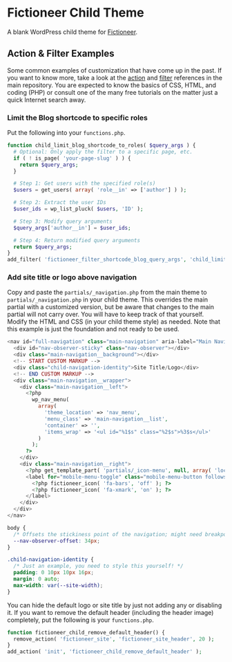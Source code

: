 # Fictioneer Child Theme

A blank WordPress child theme for [Fictioneer](https://github.com/Tetrakern/fictioneer/).

## Action & Filter Examples

Some common examples of customization that have come up in the past. If you want to know more, take a look at the [action](https://github.com/Tetrakern/fictioneer/blob/main/ACTIONS.md) and [filter](https://github.com/Tetrakern/fictioneer/blob/main/FILTERS.md) references in the main repository. You are expected to know the basics of CSS, HTML, and coding (PHP) or consult one of the many free tutorials on the matter just a quick Internet search away.

### Limit the Blog shortcode to specific roles

Put the following into your `functions.php`.

```php
function child_limit_blog_shortcode_to_roles( $query_args ) {
  # Optional: Only apply the filter to a specific page, etc.
  if ( ! is_page( 'your-page-slug' ) ) {
    return $query_args;
  }

  # Step 1: Get users with the specified role(s)
  $users = get_users( array( 'role__in' => ['author'] ) );

  # Step 2: Extract the user IDs
  $user_ids = wp_list_pluck( $users, 'ID' );

  # Step 3: Modify query arguments
  $query_args['author__in'] = $user_ids;

  # Step 4: Return modified query arguments
  return $query_args;
}
add_filter( 'fictioneer_filter_shortcode_blog_query_args', 'child_limit_blog_shortcode_to_roles', 10 );
```

### Add site title or logo above navigation

Copy and paste the `partials/_navigation.php` from the main theme to `partials/_navigation.php` in your child theme. This overrides the main partial with a customized version, but be aware that changes to the main partial will not carry over. You will have to keep track of that yourself. Modify the HTML and CSS (in your child theme style) as needed. Note that this example is just the foundation and not ready to be used.

```php
<nav id="full-navigation" class="main-navigation" aria-label="Main Navigation">
  <div id="nav-observer-sticky" class="nav-observer"></div>
  <div class="main-navigation__background"></div>
  <!-- START CUSTOM MARKUP -->
  <div class="child-navigation-identity">Site Title/Logo</div>
  <!-- END CUSTOM MARKUP -->
  <div class="main-navigation__wrapper">
    <div class="main-navigation__left">
      <?php
        wp_nav_menu(
          array(
            'theme_location' => 'nav_menu',
            'menu_class' => 'main-navigation__list',
            'container' => '',
            'items_wrap' => '<ul id="%1$s" class="%2$s">%3$s</ul>'
          )
        );
      ?>
    </div>
    <div class="main-navigation__right">
      <?php get_template_part( 'partials/_icon-menu', null, array( 'location' => 'in-navigation' ) ); ?>
      <label for="mobile-menu-toggle" class="mobile-menu-button follows-alert-number">
        <?php fictioneer_icon( 'fa-bars', 'off' ); ?>
        <?php fictioneer_icon( 'fa-xmark', 'on' ); ?>
      </label>
    </div>
  </div>
</nav>
```

```css
body {
  /* Offsets the stickiness point of the navigation; might need breakpoints for mobile! */
  --nav-observer-offset: 34px;
}

.child-navigation-identity {
  /* Just an example, you need to style this yourself! */
  padding: 0 10px 10px 16px;
  margin: 0 auto;
  max-width: var(--site-width);
}
```

You can hide the default logo or site title by just not adding any or disabling it. If you want to remove the default header (including the header image) completely, put the following is your `functions.php`.

```php
function fictioneer_child_remove_default_header() {
  remove_action( 'fictioneer_site', 'fictioneer_site_header', 20 );
}
add_action( 'init', 'fictioneer_child_remove_default_header' );
```
